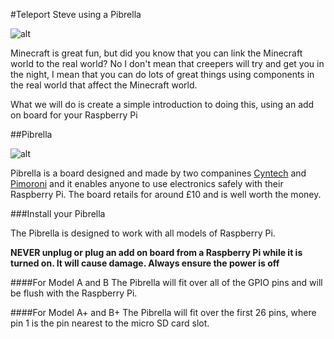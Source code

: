 #Teleport Steve using a Pibrella

![alt](http://twentyoz.com/wp-content/uploads/2014/10/minecraft-logo.jpg)

Minecraft is great fun, but did you know that you can link the Minecraft world to the real world?
No I don't mean that creepers will try and get you in the night, I mean that you can do lots of great things using components in the real world that affect the Minecraft world.

What we will do is create a simple introduction to doing this, using an add on board for your Raspberry Pi

##Pibrella

![alt](http://pibrella.com/assets/pibrella-board.png)

Pibrella is a board designed and made by two companines [Cyntech](http://www.cyntech.co.uk/) and [Pimoroni](http://pimoroni.com/) and it enables anyone to use electronics safely with their Raspberry Pi.
The board retails for around £10 and is well worth the money.

###Install your Pibrella

The Pibrella is designed to work with all models of Raspberry Pi.

**NEVER unplug or plug an add on board from a Raspberry Pi while it is turned on. It will cause damage. Always ensure the power is off**

####For Model A and B
The Pibrella will fit over all of the GPIO pins and will be flush with the Raspberry Pi.

####For Model A+ and B+
The Pibrella will fit over the first 26 pins, where pin 1 is the pin nearest to the micro SD card slot.



